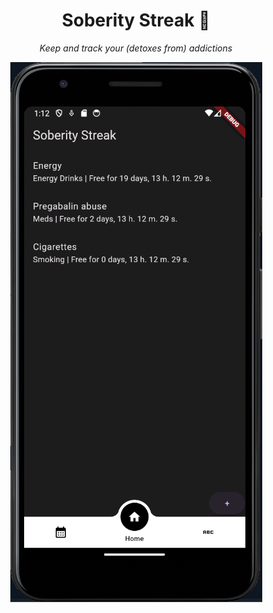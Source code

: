 <div align="center">

# Soberity Streak 🧠
*Keep and track your (detoxes from) addictions*

![Soberity Streak][screenshot]

</div>

[screenshot]: screenshot.png